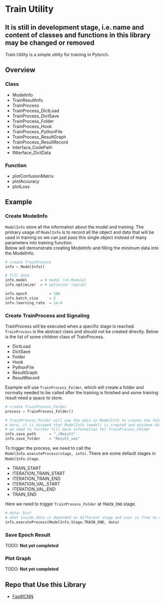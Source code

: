 # Train Utility

## It is still in development stage, i.e. name and content of classes and functions in this library may be changed or removed

Train Utility is a simple utility for training in Pytorch.

## Overview

### Class

- ModelInfo
- TrainResultInfo
- TrainProcess
- TrainProcess_DictLoad
- TrainProcess_DictSave
- TrainProcess_Folder
- TrainProcess_Hook
- TrainProcess_PythonFile
- TrainProcess_ResultGraph
- TrainProcess_ResultRecord
- Interface_CodePath
- INterface_DictData

### Function

- plotConfusionMatrix
- plotAccuracy
- plotLoss

## Example

### Create ModelInfo

```ModelInfo``` store all the information about the model and training. The primary usage of ```ModelInfo``` is to record all the object and data that will be used in training so we can just pass this single object instead of many parameters into training function. </br>
Below will demonstrate creating ModelInfo and filling the minimum data into the ModelInfo.

```python
# create TrainProcess
info = ModelInfo()

# fill data
info.model      = # model (nn.Module)
info.optimizer  = # optimizer (optim)

info.epoch          = 100
info.batch_size     = 2
info.learning_rate  = 1e-4
```

### Create TrainProcess and Signaling

TrainProcess will be executed when a specific stage is reached. ```TrainProcess``` is the abstract class and should not be created directly. Below is the list of some children class of TrainProcess.

- DictLoad
- DictSave
- Folder
- Hook
- PythonFile
- ResultGraph
- ResultRecord

Example will use ```TrainProcess_Folder```, which will create a folder and normally needed to be called after the training is finished and some training result need a space to store.

```python
# create TrainProcess_Folder
process = TrainProcess_Folder()

# TrainProcess_Folder will use the data in ModelInfo to create the folder
# here, it is assumed that ModelInfo (model) is created and minimum data is filled
# we need to further fill more information for TrainProcess_Folder
info.save_path      = "./Result"
info.save_folder    = "Result_xxx"
```

To trigger the process, we need to call the ```ModelInfo.executeProcess(stage, info)```. There are some default stages in ```ModelInfo.Stage```.

- TRAIN_START
- ITERATION_TRAIN_START
- ITERATION_TRAIN_END
- ITERATION_VAL_START
- ITERATION_VAL_END
- TRAIN_END

Here we need to trigger ```TrainProcess_Folder``` at ```TRAIN_END``` stage.

```python
# data: Dict
# what inside data is depended on different stage and user is free to add more into it
info.executeProcess(ModelInfo.Stage.TRAIN_END, data)
```

### Save Epoch Result

TODO: **Not yet completed**

### Plot Graph

TODO: **Not yet completed**

## Repo that Use this Library

- [FastRCNN](https://github.com/Jack-GVDL/FastRCNN)

